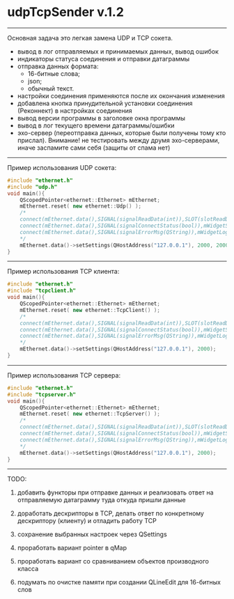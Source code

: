 # udpTcpSender v.1.2
-----------------------------------------------------
Основная задача это легкая замена UDP и TCP сокета.

+ вывод в лог отправляемых и принимаемых данных, вывод ошибок
+ индикаторы статуса соединения и отправки датаграммы
+ отправка данных формата: 
	- 16-битные слова;
	- json;
	- обычный текст.
+ настройки соединения применяются после их окончания изменения
+ добавлена кнопка принудительной установки соединения (Реконнект) в настройках соединения
+ вывод версии программы в заголовке окна программы
+ вывод в лог текущего времени датаграммы/ошибки
+ эхо-сервер (переотправка данных, которые были получены тому кто прислал). Внимание! не тестировать между друмя эхо-серверами, иначе заспамите сами себя (защиты от спама нет)
-----------------------------------------------------

Пример использования UDP сокета:
```c++
#include "ethernet.h"
#include "udp.h"
void main(){
	QScopedPointer<ethernet::Ethernet> mEthernet;
	mEthernet.reset( new ethernet::Udp() );
	/*
	connect(mEthernet.data(),SIGNAL(signalReadData(int)),SLOT(slotReadData(int)));
	connect(mEthernet.data(),SIGNAL(signalConnectStatus(bool)),mWidgetSettings,SLOT(slotSettingsIsAccept(bool)));
	connect(mEthernet.data(),SIGNAL(signalErrorMsg(QString)),mWidgetLog,SLOT(slotWriteInfo(QString)));
	*/
	mEthernet.data()->setSettings(QHostAddress("127.0.0.1"), 2000, 2000);
}
```
----------------------

Пример использования TCP клиента:
```c++
#include "ethernet.h"
#include "tcpclient.h"
void main(){
	QScopedPointer<ethernet::Ethernet> mEthernet;
	mEthernet.reset( new ethernet::TcpClient() );
	/*
	connect(mEthernet.data(),SIGNAL(signalReadData(int)),SLOT(slotReadData(int)));
	connect(mEthernet.data(),SIGNAL(signalConnectStatus(bool)),mWidgetSettings,SLOT(slotSettingsIsAccept(bool)));
	connect(mEthernet.data(),SIGNAL(signalErrorMsg(QString)),mWidgetLog,SLOT(slotWriteInfo(QString)));
	*/
	mEthernet.data()->setSettings(QHostAddress("127.0.0.1"), 2000);
}
```
----------------------

Пример использования TCP сервера:
```c++
#include "ethernet.h"
#include "tcpserver.h"
void main(){
	QScopedPointer<ethernet::Ethernet> mEthernet;
	mEthernet.reset( new ethernet::TcpServer() );
	/*
	connect(mEthernet.data(),SIGNAL(signalReadData(int)),SLOT(slotReadData(int)));
	connect(mEthernet.data(),SIGNAL(signalConnectStatus(bool)),mWidgetSettings,SLOT(slotSettingsIsAccept(bool)));
	connect(mEthernet.data(),SIGNAL(signalErrorMsg(QString)),mWidgetLog,SLOT(slotWriteInfo(QString)));
	*/
	mEthernet.data()->setSettings(QHostAddress("127.0.0.1"), 2000);
}
```
----------------------

TODO:
1) добавить функторы при отправке данных и реализовать ответ на отправляемую датаграмму туда откуда пришли данные
2) доработать дескрипторы в TCP, делать ответ по конкретному дескриптору (клиенту) и отладить работу TCP

4) сохранение выбранных настроек через QSettings
7) проработать вариант pointer в qMap
8) проработать вариант со сравниванием объектов производного класса
9) подумать по очистке памяти при создании QLineEdit для 16-битных слов
